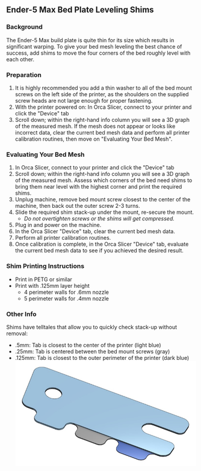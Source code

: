 ## Ender-5 Max Bed Plate Leveling Shims
### Background
The Ender-5 Max build plate is quite thin for its size which results in significant warping.  To give your bed mesh leveling the best chance of success, add shims to move the four corners of the bed roughly level with each other.
### Preparation
1. It is highly recommended you add a thin washer to all of the bed mount screws on the left side of the printer, as the shoulders on the supplied screw heads are not large enough for proper fastening.
2. With the printer powered on: In Orca Slicer, connect to your printer and click the "Device" tab
3. Scroll down; within the right-hand info column you will see a 3D graph of the measured mesh.  If the mesh does not appear or looks like incorrect data, clear the current bed mesh data and perform all printer calibration routines, then move on "Evaluating Your Bed Mesh".
### Evaluating Your Bed Mesh
1. In Orca Slicer, connect to your printer and click the "Device" tab
2. Scroll down; within the right-hand info column you will see a 3D graph of the measured mesh.  Assess which corners of the bed need shims to bring them near level with the highest corner and print the required shims.
3. Unplug machine, remove bed mount screw closest to the center of the machine, then back out the outer screw 2-3 turns.
4. Slide the required shim stack-up under the mount, re-secure the mount.
   - _Do not overtighten screws or the shims will get compressed._
5. Plug in and power on the machine.
6. In the Orca Slicer "Device" tab, clear the current bed mesh data.
7. Perform all printer calibration routines.
8. Once calibration is complete, in the Orca Slicer "Device" tab, evaluate the current bed mesh data to see if you achieved the desired result.
### Shim Printing Instructions
- Print in PETG or similar
- Print with .125mm layer height
  - 4 perimeter walls for .6mm nozzle
  - 5 perimeter walls for .4mm nozzle
### Other Info
Shims have telltales that allow you to quickly check stack-up without removal:
- .5mm: Tab is closest to the center of the printer (light blue)
- .25mm: Tab is centered between the bed mount screws (gray)
- .125mm: Tab is closest to the outer perimeter of the printer (dark blue)
![Shim Render](https://github.com/Xorlent/Ender-5-Max/blob/main/Bed%20Shims/Shims.jpg "Shims")
